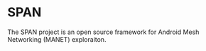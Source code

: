 SPAN
====

The SPAN project is an open source framework for Android Mesh Networking (MANET) exploraiton.